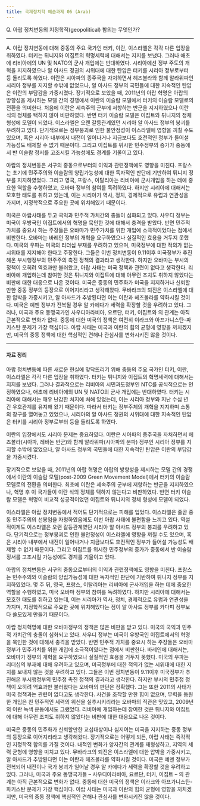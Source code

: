```yaml
---
title: 국제정치학 예습과제 06 (Arab)
---
```


Q. 아랍 정치변동의 지정학적(geopolitical) 함의는 무엇인가?

---

A. 아랍 정치변동에 대해 중동의 주요 국가인 터키, 이란, 이스라엘은 각각 다른 입장을 취하였다. 터키는 튀니지와 이집트의 혁명세력에 대해서는 지지를 보냈다. 그러나 애초에 리비아에의 UN 및 NATO의 군사 개입에는 반대하였다. 시리아에선 정부 주도의 개혁을 지지하였으나 알 아사드 정권의 시위대에 대한 탄압은 터키를 시리아 정부로부터 등 돌리도록 하였다. 이란은 시아파의 종주국을 자처하면서 헤즈볼라와 함께 알라위파인 시리아 정부를 지지할 수밖에 없었으나, 알 아사드 정부의 국민들에 대한 지속적인 탄압은 이란의 부담감을 가중시켰다. 장기적으로 보았을 때, 2011년의 아랍 혁명은 아랍의 방향성을 제시하는 모델 간의 경쟁에서 이란의 이슬람 모델에서 터키의 이슬람 모델로의 전환을 의미한다. 처음에 이란은 세속주의 군부에 저항하는 반군을 지지하였으나 이란 식의 정체를 택하지 않아 비판하였다. 반면 터키 이슬람 모델은 이집트와 튀니지의 정체 형성에 모델이 되었다. 이스라엘은 오랜 갈등관계였던 시리아 알 아사드 정부의 붕괴를 우려하고 있다. 단기적으로는 정부붕괴로 인한 불안정성이 이스라엘에 영향을 끼칠 수도 있으며, 혹은 시리아 내부에서 내전이 일어나거나 지금보다도 호전적인 정부가 들어설 가능성도 배제할 수 없기 때문이다. 그리고 이집트를 위시한 민주정부의 증가가 중동에서 반 이슬람 정서를 고조시킬 가능성에도 경계를 기울이고 있다.

아랍의 정치변동은 서구의 중동으로부터의 이익과 관련정책에도 영향을 미친다. 프랑스는 초기에 민주주의와 이슬람의 양립가능성에 대한 독자적인 판단에 기반하여 튀니지 정부를 지지하였었다. 그리고 영국, 프랑스, 이탈리아는 리비아에 군사개입을 하는 데에 중요한 역할을 수행하였고, 오바마 정부의 참여를 독려하였다. 하지만 시리아에 대해서는 모호한 태도를 취하고 있는데, 이는 시리아가 역사, 정치, 경제적으로 유럽과 연관성을 가지며, 지정학적으로 주요한 곳에 위치해있기 때문이다.

미국은 아랍사태를 두고 국익과 민주적 가치간의 충돌이 심화되고 있다. 사우디 정부는 미국이 우방국인 이집트에서의 혁명을 묵인한 것에 대해서 충격을 받았다. 반면 민주적 가치를 중요시 하는 주장들은 오바마가 민주가치를 위한 개입에 소극적이었다는 점에서 비판한다. 오바마는 바레인 정부의 개혁을 요구하였으나 실질적인 효용을 거두지 못했다. 미국의 우파는 미국의 리더십 부재를 우려하고 있으며, 미국정부에 대한 적의가 없는 시위대를 지지해야 한다고 주장한다. 그들은 이번 정치변동이 9.11이후 미국정부가 추진해온 부시행정부의 민주주의 촉진 정책의 결과라고 생각한다. 하지만 오바마는 부시의 정책이 오히려 역효과만 불러왔고, 아랍 사태는 미국 정책과 관련이 없다고 생각한다. 리비아에 개입하는데 참여한 것은 튀니지와 이집트에 대해 아무런 조치도 취하지 않았다는 비판에 대한 대응으로 나온 것이다. 미국은 중동의 민주화가 미국을 지지하거나 신뢰할만한 중동 정부의 등장으로 이어지리라고 생각해왔다. 무바라크의 퇴진은 이스라엘에 대한 압박을 가중시키고, 알 아사드가 추방된다면 이는 이란과 헤즈볼라를 약화시킬 것이다. 미국은 예멘 정부가 전복될 경우 알 카에다가 세력을 확장할 것을 우려하고 있다. 그러나, 미국과 주요 동맹국가인 사우디아라비아, 요르단, 터키, 이집트와 의 관계는 아직 근본적으로 변화가 없다. 중동에 대한 미국의 정책은 여전히 이라크와 아프가니스탄-파키스탄 문제가 가장 핵심이다. 아랍 사태는 미국과 이란의 힘의 균형에 영향을 끼치겠지만, 미국의 중동 정책에 대한 핵심적인 견해나 관심사를 변화시키진 않을 것이다.

---

#### 자료 정리

아랍 정치변동에 따른 새로운 현실에 맞닥뜨리기 위해 중동의 주요 국가인 터키, 이란, 이스라엘은 각각 다른 입장을 취하였다. 터키는 튀니지와 이집트의 혁명세력에 대해서는 지지를 보냈다. 그러나 결과적으로는 리비아의 시민과도정부인 NTC를 공식적으로는 인정하였으나, 애초에 리비아에의 UN 및 NATO의 군사 개입에는 반대하였다. 터키는 시리아에 대해서는 매우 난감한 처지에 처해 있었는데, 이는 시리아 정부와 지난 수십 년 간 우호관계를 유지해 왔기 때문이다. 따라서 터키는 정부주체의 개혁을 지지하며 소통의 창구를 열어놓고 있었으나, 시리아의 알 아사드 정권의 시위대에 대한 지속적인 탄압은 터키를 시리아 정부로부터 등을 돌리도록 하였다.

이란의 입장에서도 시리아 문제는 중요하였다. 이란은 시아파의 종주국을 자처하면서 헤즈볼라(시아파, 레바논 반군)와 함께 알라위파(시아파의 분파) 정부인 시리아 정부를 지지할 수밖에 없었으나, 알 아사드 정부의 국민들에 대한 지속적인 탄압은 이란의 부담감을 가중시켰다.

장기적으로 보았을 때, 2011년의 아랍 혁명은 아랍의 방향성을 제시하는 모델 간의 경쟁에서 이란의 이슬람 모델(post-2009 Green Movement Model)에서 터키의 이슬람 모델로의 전환을 의미한다. 최초에 이란은 세속주의 군부에 저항하는 반군을 지지하였으나, 혁명 후 이 국가들이 이란 식의 정체를 택하지 않는다고 비판하였다. 반면 터키 이슬람 모델은 혁명이 비교적 성공적이었던 이집트와 튀니지의 정체 형성에 모델이 되었다.

이스라엘은 아랍 정치변동에서 적어도 단기적으로는 피해를 입었다. 이스라엘은 줄곧 중동 민주주의의 선봉임을 자청하였음에도 이번 아랍 사태에 불편함을 느끼고 있다. 역설적이게도 이스라엘은 오랜 갈등관계였던 시리아 알 아사드 정부의 붕괴를 우려하고 있다. 단기적으로는 정부붕괴로 인한 불안정성이 이스라엘에 영향을 끼칠 수도 있으며, 혹은 시리아 내부에서 내전이 일어나거나 지금보다도 호전적인 정부가 들어설 가능성도 배제할 수 없기 때문이다. 그리고 이집트를 위시한 민주정부의 증가가 중동에서 반 이슬람 정서를 고조시킬 가능성에도 경계를 기울이고 있다.

아랍의 정치변동은 서구의 중동으로부터의 이익과 관련정책에도 영향을 미친다. 프랑스는 민주주의와 이슬람의 양립가능성에 대한 독자적인 판단에 기반하여 튀니지 정부를 지지하였었다. 몇 주 뒤, 영국, 프랑스, 이탈리아는 리비아에 군사개입을 하는 데에 중요한 역할을 수행하였고, 미국 오바마 정부의 참여를 독려하였다. 하지만 시리아에 대해서는 모호한 태도를 취하고 있는데, 이는 시리아가 역사, 정치, 경제적으로 유럽과 연관성을 가지며, 지정학적으로 주요한 곳에 위치해있다는 점이 알 아사드 정부를 카다피 정부보다 쓸모있게 만들기 때문이다.

아랍 정치혁명에 대한 오바마정부의 정책은 많은 비판을 받고 있다. 미국의 국익과 민주적 가치간의 충돌이 심화되고 있다. 사우디 정부는 미국이 우방국인 이집트에서의 혁명을 묵인한 것에 대해서 충격을 받았다. 반면 민주적 가치를 중요시 하는 주장들은 오바마정부가 민주가치를 위한 개입에 소극적이였다는 점에서 비판한다. 바레인에 대해서는, 오바마가 정부의 개혁을 요구하였으나 실질적인 효용을 거두지 못했다. 미국의 우파는 리더십의 부재에 대해 우려하고 있으며, 미국정부에 대한 적의가 없는 시위대에 대한 지지를 보내지 않는 것을 우려하고 있다. 그들은 이번 정치변동이 9.11이후 미국정부가 추진해온 부시행정부의 민주정 촉진 정책의 결과라고 생각한다. 하지만 부시의 민주정 정책이 오히려 역효과만 불러왔다는 오바마의 판단은 정확했다. 그는 또한 2011의 사태가 미국 정책과는 관련이 없다고도 생각한다. 사건을 조작할 만한 힘이 없으며, 무력을 동원한 개입은 친 민주적인 세력의 위신을 실추시키리라는 오바마의 직관은 맞았고, 2009년의 이란 녹색 운동에서도 그랬었다. 리비아에 개입하는데 참여한 것은 튀니지와 이집트에 대해 아무런 조치도 취하지 않았다는 비판에 대한 대응으로 나온 것이다.

미국은 중동의 민주화가 신뢰할만한 교섭대상이나 심지어는 미국을 지지하는 중동 정부의 등장으로 이어지리라고 생각해왔다. 장기적으로는 어떻게 되든, 아랍 사태는 즉각적인 지정학적 함의를 가질 것이다. 내적인 변화가 양자간의 관계를 재형성하고, 지역의 세력 균형에 영향을 미치고 있다. 무바라크의 퇴진은 이스라엘에 대한 압박을 가중시키고, 알 아사드가 추방된다면 이는 이란과 헤즈볼라를 약화시킬 것이다. 미국은 예멘 정부가 전복되어 내전이나 국가 붕괴가 일어날 경우 알 카에다가 세력을 확장할 것을 우려하고 있다. 그러나, 미국과 주요 동맹국가들 – 사우디아라비아, 요르단, 터키, 이집트 – 의 관계는 아직 근본적으로 변화가 없다. 중동에 대한 미국의 정책은 이라크와 아프가니스탄-파키스탄 문제가 가장 핵심이다. 아랍 사태는 미국과 이란의 힘의 균형에 영향을 끼치겠지만, 미국의 중동 정책에 핵심적인 견해나 관심사를 변화시키진 않을 것이다.
